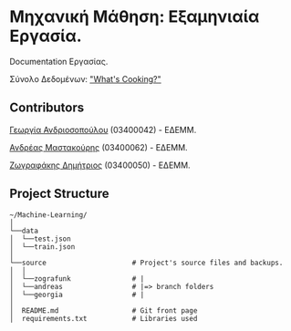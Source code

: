 # Μηχανική Μάθηση: Εξαμηνιαία Εργασία.

Documentation Εργασίας.

Σύνολο Δεδομένων: ["What's Cooking?"](https://www.kaggle.com/c/whats-cooking-kernels-only/overview)

## Contributors

[Γεωργία Ανδριοσοπούλου](https://github.com/GeorgiaAndr22) (03400042) - ΕΔΕΜΜ.

[Ανδρέας Μαστακούρης](https://github.com/AndreasMastakouris) (03400062) - ΕΔΕΜΜ.

[Ζωγραφάκης Δημήτριος](https://github.com/dimzog) (03400050) - ΕΔΕΜΜ.

## Project Structure

```
~/Machine-Learning/
│
└──data
│  └──test.json
│  └──train.json
│
└──source                     # Project's source files and backups.
│  │
│  └──zografunk               # |
│  └──andreas                 # |=> branch folders
│  └──georgia                 # |
│
│  README.md                  # Git front page
│  requirements.txt           # Libraries used

```
